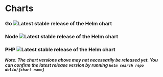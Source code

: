 # Charts

### Go ![Latest stable release of the Helm chart](https://img.shields.io/badge/dynamic/yaml?url=https://raw.githubusercontent.com/deliowales/helm-charts-public/master/charts/go/Chart.yaml&label=latest&query=$.version)
### Node ![Latest stable release of the Helm chart](https://img.shields.io/badge/dynamic/yaml?url=https://raw.githubusercontent.com/deliowales/helm-charts-public/master/charts/node/Chart.yaml&label=latest&query=$.version)
### PHP ![Latest stable release of the Helm chart](https://img.shields.io/badge/dynamic/yaml?url=https://raw.githubusercontent.com/deliowales/helm-charts-public/master/charts/php/Chart.yaml&label=latest&query=$.version)


***Note: The chart versions above may not necessarily be released yet. You can confirm the latest release version by running `helm search repo delio/{chart name}`***
